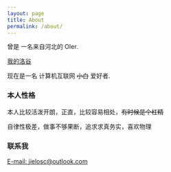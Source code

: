```yaml
---
layout: page
title: About
permalink: /about/
---
```


曾是 一名来自河北的 OIer.

[我的洛谷](https://www.luogu.com.cn/user/455674)

现在是一名 计算机互联网 ~~小白~~ 爱好者.

### 本人性格

本人比较活泼开朗，正直，比较容易相处，~~有时候是个杠精~~

自律性极差，做事不够果断，追求求真务实，喜欢物理

### 联系我

[E-mail: jielosc@outlook.com](mailto:jielosc@outlook.com)
